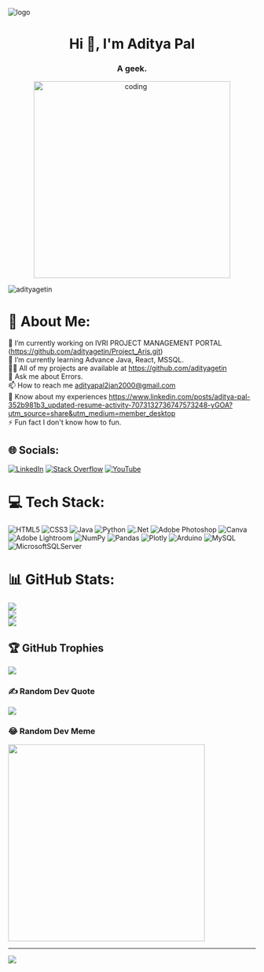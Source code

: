 ![logo](https://arka-live.s3.us-east-2.amazonaws.com/uploads/2021/01/header_banner-2.jpg)
<h1 align="center">Hi 👋, I'm Aditya Pal</h1>
<h3 align="center">A geek.</h3>
<center>
  <img align="center" alt="coding" width="400" src="https://www.wingstechsolutions.com/wp-content/uploads/2022/03/full-stack-development.gif">
</center>
<p align="left"> <img src="https://komarev.com/ghpvc/?username=adityagetin&label=Profile%20views&color=0e75b6&style=flat" alt="adityagetin" /> </p>

# 💫 About Me:
🔭 I’m currently working on IVRI PROJECT MANAGEMENT PORTAL (https://github.com/adityagetin/Project_Aris.git)<br>🌱 I’m currently learning Advance Java, React, MSSQL.<br>👨‍💻 All of my projects are available at https://github.com/adityagetin<br>💬 Ask me about Errors.<br>📫 How to reach me adityapal2jan2000@gmail.com<br>📄 Know about my experiences https://www.linkedin.com/posts/aditya-pal-352b981b3_updated-resume-activity-7073132736747573248-yGOA?utm_source=share&utm_medium=member_desktop<br>⚡ Fun fact I don't know how to fun.<br>


## 🌐 Socials:
[![LinkedIn](https://img.shields.io/badge/LinkedIn-%230077B5.svg?logo=linkedin&logoColor=white)](https://linkedin.com/in/aditya-pal-352b981b3) [![Stack Overflow](https://img.shields.io/badge/-Stackoverflow-FE7A16?logo=stack-overflow&logoColor=white)](https://stackoverflow.com/users/22289552) [![YouTube](https://img.shields.io/badge/YouTube-%23FF0000.svg?logo=YouTube&logoColor=white)](https://youtube.com/@5br7-a99fBiRwmW1lPvUkg) 

# 💻 Tech Stack:
![HTML5](https://img.shields.io/badge/html5-%23E34F26.svg?style=for-the-badge&logo=html5&logoColor=white) ![CSS3](https://img.shields.io/badge/css3-%231572B6.svg?style=for-the-badge&logo=css3&logoColor=white) ![Java](https://img.shields.io/badge/java-%23ED8B00.svg?style=for-the-badge&logo=java&logoColor=white) ![Python](https://img.shields.io/badge/python-3670A0?style=for-the-badge&logo=python&logoColor=ffdd54) ![.Net](https://img.shields.io/badge/.NET-5C2D91?style=for-the-badge&logo=.net&logoColor=white) ![Adobe Photoshop](https://img.shields.io/badge/adobephotoshop-%2331A8FF.svg?style=for-the-badge&logo=adobephotoshop&logoColor=white) ![Canva](https://img.shields.io/badge/Canva-%2300C4CC.svg?style=for-the-badge&logo=Canva&logoColor=white) ![Adobe Lightroom](https://img.shields.io/badge/Adobe%20Lightroom-31A8FF.svg?style=for-the-badge&logo=Adobe%20Lightroom&logoColor=white) ![NumPy](https://img.shields.io/badge/numpy-%23013243.svg?style=for-the-badge&logo=numpy&logoColor=white) ![Pandas](https://img.shields.io/badge/pandas-%23150458.svg?style=for-the-badge&logo=pandas&logoColor=white) ![Plotly](https://img.shields.io/badge/Plotly-%233F4F75.svg?style=for-the-badge&logo=plotly&logoColor=white) ![Arduino](https://img.shields.io/badge/-Arduino-00979D?style=for-the-badge&logo=Arduino&logoColor=white) ![MySQL](https://img.shields.io/badge/mysql-%2300f.svg?style=for-the-badge&logo=mysql&logoColor=white) ![MicrosoftSQLServer](https://img.shields.io/badge/Microsoft%20SQL%20Sever-CC2927?style=for-the-badge&logo=microsoft%20sql%20server&logoColor=white)
# 📊 GitHub Stats:
![](https://github-readme-stats.vercel.app/api?username=adityagetin&theme=gruvbox&hide_border=false&include_all_commits=true&count_private=true)<br/>
![](https://github-readme-streak-stats.herokuapp.com/?user=adityagetin&theme=gruvbox&hide_border=false)<br/>
![](https://github-readme-stats.vercel.app/api/top-langs/?username=adityagetin&theme=gruvbox&hide_border=false&include_all_commits=true&count_private=true&layout=compact)

## 🏆 GitHub Trophies
![](https://github-profile-trophy.vercel.app/?username=adityagetin&theme=radical&no-frame=true&no-bg=false&margin-w=4)

### ✍️ Random Dev Quote
![](https://quotes-github-readme.vercel.app/api?type=horizontal&theme=radical)

### 😂 Random Dev Meme
<img src='https://randommeme-five.vercel.app/' style="height: 400px;"/>

---
[![](https://visitcount.itsvg.in/api?id=adityagetin&icon=0&color=0)](https://visitcount.itsvg.in)

<!-- Proudly created with GPRM ( https://gprm.itsvg.in ) -->
